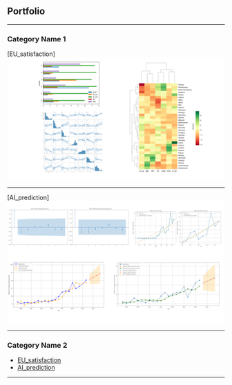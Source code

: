 ## Portfolio

---

### Category Name 1 

[EU_satisfaction]
<img src="./images/EU_satisfaction.png?raw=true"/>

---
[AI_prediction]
<img src="./images/ai_prediction.png?raw=true"/>

---

### Category Name 2

- [EU_satisfaction](https://github.com/kacper22g/EU_citizens_satisfaction)
- [AI_prediction](https://github.com/kacper22g/AI_prediction)
---

